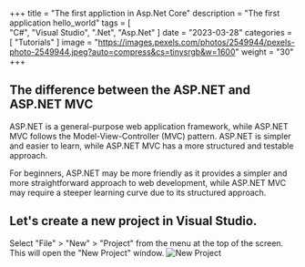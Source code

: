 +++
title = "The first appliction in Asp.Net Core"
description = "The first application hello_world"
tags = [  
    "C#",
    "Visual Studio",
    ".Net",
    "Asp.Net"
]
date = "2023-03-28"
categories = [
    "Tutorials"
]
image = "https://images.pexels.com/photos/2549944/pexels-photo-2549944.jpeg?auto=compress&cs=tinysrgb&w=1600"
weight = "30"
+++

## The difference between the ASP.NET and ASP.NET MVC

ASP.NET is a general-purpose web application framework, while ASP.NET MVC follows the Model-View-Controller (MVC) pattern. ASP.NET is simpler and easier to learn, while ASP.NET MVC has a more structured and testable approach. 

For beginners, ASP.NET may be more friendly as it provides a simpler and more straightforward approach to web development, while ASP.NET MVC may require a steeper learning curve due to its structured approach.

## Let's create a new project in Visual Studio.
Select "File" > "New" > "Project" from the menu at the top of the screen. This will open the "New Project" window.
![New Project](/IncubatorBlog.io/images/create_a_new_project.png)



